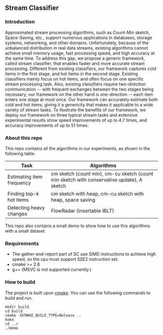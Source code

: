 ## Stream Classifier

### Introduction

Approximated stream processing algorithms, such as Count-Min sketch, Space-Saving, etc., support numerous applications in databases, storage systems, networking, and other domains. Unfortunately, because of the unbalanced distribution in real data streams, existing algorithms cannot achieve small memory usage, fast processing speed, and high accuracy at the same time. To address this gap, we propose a generic framework, called stream classifier, that enables faster and more accurate stream processing. Different from existing classifiers, our framework captures cold items in the first stage, and hot items in the second stage. Existing classifiers mainly focus on hot items, and often focus on one specific stream processing task. Also, existing classifiers require two-direction communication -- with frequent exchanges between the two stages being necessary; our framework on the other hand is one-direction -- each item enters one stage at most once. Our framework can accurately estimate both cold and hot items, giving it a genericity that makes it applicable to a wide variety of stream tasks. To illustrate the benefits of our framework, we deploy our framework on three typical stream tasks and extensive experimental results show speed improvements of up to 4.7 times, and accuracy improvements of up to 51 times.

### About this repo

This repo contains all the algorithms in our experiments, as shown in the following table.

| Task                      | Algorithms                               |
| ------------------------- | ---------------------------------------- |
| Estimating item frequency | cm sketch (count min),  cm-cu sketch (count min sketch with conservative update), A sketch |
| Finding top-k hot items   | cm sketch with heap, cm-cu sketch with heap, space saving |
| Detecting heavy changes   | FlowRadar (insertable IBLT)              |

This repo also contains a small demo to show how to use this algorithms with a small dataset.

### Requirements

- The gather-and-report part of SC use SIMD instructions to achieve high speed, so the cpu must support SSE2 instruction set.
- cmake >= 2.6
- g++ (MSVC is not supported currently.)

### How to build

The project is built upon [cmake](https://cmake.org/). You can use the following commands to build and run.

```
mkdir build
cd build
cmake -DCMAKE_BUILD_TYPE=Release ..
make
cd ../
./demo
```
